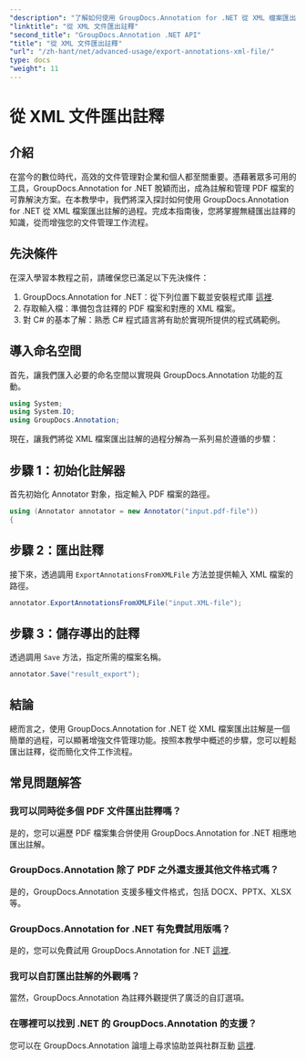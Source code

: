 ```yaml
---
"description": "了解如何使用 GroupDocs.Annotation for .NET 從 XML 檔案匯出註釋，有效簡化文件管理工作流程。"
"linktitle": "從 XML 文件匯出註釋"
"second_title": "GroupDocs.Annotation .NET API"
"title": "從 XML 文件匯出註釋"
"url": "/zh-hant/net/advanced-usage/export-annotations-xml-file/"
type: docs
"weight": 11
---
```


# 從 XML 文件匯出註釋

## 介紹
在當今的數位時代，高效的文件管理對企業和個人都至關重要。憑藉著眾多可用的工具，GroupDocs.Annotation for .NET 脫穎而出，成為註解和管理 PDF 檔案的可靠解決方案。在本教學中，我們將深入探討如何使用 GroupDocs.Annotation for .NET 從 XML 檔案匯出註解的過程。完成本指南後，您將掌握無縫匯出註釋的知識，從而增強您的文件管理工作流程。
## 先決條件
在深入學習本教程之前，請確保您已滿足以下先決條件：
1. GroupDocs.Annotation for .NET：從下列位置下載並安裝程式庫 [這裡](https://releases。groupdocs.com/annotation/net/).
2. 存取輸入檔：準備包含註釋的 PDF 檔案和對應的 XML 檔案。
3. 對 C# 的基本了解：熟悉 C# 程式語言將有助於實現所提供的程式碼範例。

## 導入命名空間
首先，讓我們匯入必要的命名空間以實現與 GroupDocs.Annotation 功能的互動。
```csharp
using System;
using System.IO;
using GroupDocs.Annotation;
```

現在，讓我們將從 XML 檔案匯出註解的過程分解為一系列易於遵循的步驟：
## 步驟 1：初始化註解器
首先初始化 Annotator 對象，指定輸入 PDF 檔案的路徑。
```csharp
using (Annotator annotator = new Annotator("input.pdf-file"))
{
```
## 步驟 2：匯出註釋
接下來，透過調用 `ExportAnnotationsFromXMLFile` 方法並提供輸入 XML 檔案的路徑。
```csharp
annotator.ExportAnnotationsFromXMLFile("input.XML-file");
```
## 步驟 3：儲存導出的註釋
透過調用 `Save` 方法，指定所需的檔案名稱。
```csharp
annotator.Save("result_export");
```

## 結論
總而言之，使用 GroupDocs.Annotation for .NET 從 XML 檔案匯出註解是一個簡單的過程，可以顯著增強文件管理功能。按照本教學中概述的步驟，您可以輕鬆匯出註釋，從而簡化文件工作流程。
## 常見問題解答
### 我可以同時從多個 PDF 文件匯出註釋嗎？
是的，您可以遍歷 PDF 檔案集合併使用 GroupDocs.Annotation for .NET 相應地匯出註解。
### GroupDocs.Annotation 除了 PDF 之外還支援其他文件格式嗎？
是的，GroupDocs.Annotation 支援多種文件格式，包括 DOCX、PPTX、XLSX 等。
### GroupDocs.Annotation for .NET 有免費試用版嗎？
是的，您可以免費試用 GroupDocs.Annotation for .NET [這裡](https://releases。groupdocs.com/).
### 我可以自訂匯出註解的外觀嗎？
當然，GroupDocs.Annotation 為註釋外觀提供了廣泛的自訂選項。
### 在哪裡可以找到 .NET 的 GroupDocs.Annotation 的支援？
您可以在 GroupDocs.Annotation 論壇上尋求協助並與社群互動 [這裡](https://forum。groupdocs.com/c/annotation/10).